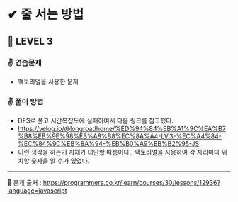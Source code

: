 # ✔ 줄 서는 방법

## 🌈 LEVEL 3

### ✌ 연습문제
- 팩토리얼을 사용한 문제

### ✌ 풀이 방법
- DFS로 풀고 시간복잡도에 실패하여서 다음 링크를 참고했다.
- https://velog.io/@longroadhome/%ED%94%84%EB%A1%9C%EA%B7%B8%EB%9E%98%EB%A8%B8%EC%8A%A4-LV.3-%EC%A4%84-%EC%84%9C%EB%8A%94-%EB%B0%A9%EB%B2%95-JS
- 이런 생각을 하는거 자체가 대단할 따름이다.. 팩토리얼을 사용하여 각 자리마다 위치할 숫자을 알 수가 있었다.

<hr>

📌 문제 출처 : https://programmers.co.kr/learn/courses/30/lessons/12936?language=javascript
